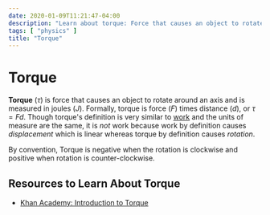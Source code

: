 ```yaml
---
date: 2020-01-09T11:21:47-04:00
description: "Learn about torque: Force that causes an object to rotate around an axis."
tags: [ "physics" ]
title: "Torque"
---
```


# Torque

**Torque** ($\tau$) is force that causes an object to rotate around an axis and is measured in joules ($J$). Formally, torque is force ($F$) times distance ($d$), or $\tau=Fd$. Though torque's definition is very similar to [work](physics.md) and the units of measure are the same, it is _not_ work because work by definition causes _displacement_ which is linear whereas torque by definition causes _rotation_.

By convention, Torque is negative when the rotation is clockwise and positive when rotation is counter-clockwise.

## Resources to Learn About Torque

* [Khan Academy: Introduction to Torque](https://www.khanacademy.org/science/physics/torque-angular-momentum/torque-tutorial/v/introduction-to-torque)
